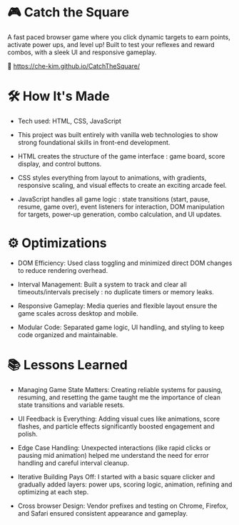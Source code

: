 # 🎮 Catch the Square

A fast paced browser game where you click dynamic targets to earn points, activate power ups, and level up! Built to test your reflexes and reward combos, with a sleek UI and responsive gameplay.

🔗 https://che-kim.github.io/CatchTheSquare/

# 🛠 How It's Made
- Tech used: HTML, CSS, JavaScript 

- This project was built entirely with vanilla web technologies to show strong foundational skills in front-end development.

- HTML creates the structure of the game interface : game board, score display, and control buttons.

- CSS styles everything from layout to animations, with gradients, responsive scaling, and visual effects to create an exciting arcade feel.

- JavaScript handles all game logic : state transitions (start, pause, resume, game over), event listeners for interaction, DOM manipulation for targets, power-up generation, combo calculation, and UI updates.

# ⚙️ Optimizations
- DOM Efficiency: Used class toggling and minimized direct DOM changes to reduce rendering overhead.

- Interval Management: Built a system to track and clear all timeouts/intervals precisely : no duplicate timers or memory leaks.

- Responsive Gameplay: Media queries and flexible layout ensure the game scales across desktop and mobile.

- Modular Code: Separated game logic, UI handling, and styling to keep code organized and maintainable.

# 📚 Lessons Learned
- Managing Game State Matters: Creating reliable systems for pausing, resuming, and resetting the game taught me the importance of clean state transitions and variable resets.

- UI Feedback is Everything: Adding visual cues like animations, score flashes, and particle effects significantly boosted engagement and polish.

- Edge Case Handling: Unexpected interactions (like rapid clicks or pausing mid animation) helped me understand the need for error handling and careful interval cleanup.

- Iterative Building Pays Off: I started with a basic square clicker and gradually added layers: power ups, scoring logic, animation, refining and optimizing at each step.

- Cross browser Design: Vendor prefixes and testing on Chrome, Firefox, and Safari ensured consistent appearance and gameplay.
